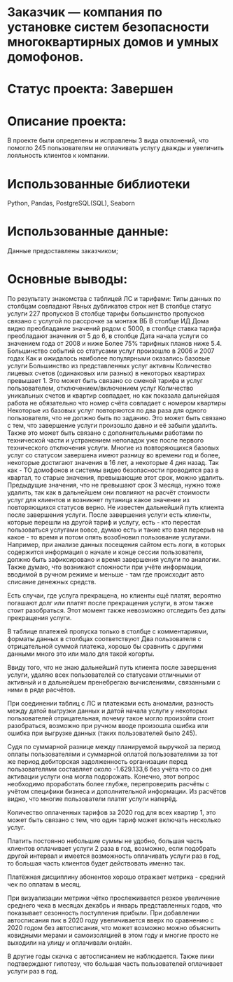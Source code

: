 # Заказчик — компания по установке систем безопасности многоквартирных домов и умных домофонов. 

# Статус проекта: Завершен

# Описание проекта:

В проекте были определены и исправлены 3 вида отклонений, что помогло 245 пользователям не оплачивать услугу дважды и увеличить лояльность клиентов к компании.

# Использованные библиотеки
Python, Pandas, PostgreSQL(SQL), Seaborn

# Использованные данные:
Данные предоставлены заказчиком;

# Основные выводы:

По результату знакомства с таблицей ЛС и тарифами:
Типы данных по столбцам совпадают
Явных дубликатов строк нет
В столбце статус услуги 227 пропусков
В столбце тарифы большинство пропусков связано с услугой по рассрочке за монтаж ВБ
В столбце ИД Дома видно преобладание значений рядом с 5000, в столбце ставка тарифа преобладают значения от 5 до 6, в столбце Дата начала услуги со значением года от 2008 и ниже
Более 75% тарифных планов ниже 5.4.
Большинство событий со статусами услуг произошло в 2006 и 2007 годах
Как и ожидалось наиболее популярными оказались базовые услуги
Большинство из представленных услуг активны
Количество лицевых счетов (одинаковых или разных) в некоторых квартирах превышает 1. Это может быть связано со сменой тарифа и услуг пользователем, отключением/включением услуг
Количество уникальных счетов и квартир совпадает, но как показала дальнейшая работа не обязательно что номер счёта совпадает с номером квартиры
Некоторые из базовых услуг повторяются по два раза для одного пользователя, что не должно быть по заданию. Это может быть связано с тем, что завершение услуги произошло давно и её забыли удалить. Также это может быть связано с дополнительными работами по технической части и устранением неполадок уже после первого технического отключения услуги.
Многие из повторяющихся базовых услуг со статусом завершена имеют разницу во времени год и более, некоторые достигают значения в 16 лет, а некоторые 4 дня назад. Так как - ТО домофонов и системы видео безопасности проводится раз в квартал, то старые значения, превышающие этот срок, можно удалить. Предыдущие значения, что не превышают срок 3 месяца, нужно тоже удалить, так как в дальнейшем они повлияют на расчёт стоимости услуг для клиентов и возникнет путаница какое значение из повторяющихся статусов верно.
Не известен дальнейший путь клиента после завершения услуги. После завершения услуги есть клиенты, которые перешли на другой тариф и услугу, есть - кто перестал пользоваться услугами вовсе, думаю есть и такие кто взял перерыв на какое - то время и потом опять возобновил пользование услугами. Например, при анализе данных посещения сайтом есть логи, в которых содержится информация о начале и конце сессии пользователя, должно быть зафиксировано и время завершения услуги по аналогии. Также думаю, что возникают сложности при учёте информации, вводимой в ручном режиме и меньше - там где происходит авто списание денежных средств.

Есть случаи, где услуга прекращена, но клиенты ещё платят, вероятно погашают долг или платят после прекращения услуги, в этом также стоит разобраться. Этот момент также невозможно отследить без даты прекращения услуги.

В таблице платежей пропуска только в столбце с комментариями, форматы данных в столбцах соответствуют
Два пользователя с отрицательной суммой платежа, хорошо бы сравнить с другими данными много это или мало для такой когорты.

Ввиду того, что не знаю дальнейший путь клиента после завершения услуги, удаляю всех пользователей со статусами отличными от активный и в дальнейшем пренебрегаю вычислениями, связанными с ними в ряде расчётов.

При соединении таблиц с ЛС и платежами есть аномалии, разность между датой выгрузки данных и датой начала услуги у некоторых пользователей отрицательная, почему такое могло произойти стоит разобраться, возможно при ручном вводе произошла ошибка или ошибка при выгрузке данных (таких пользователей было 245).

Судя по суммарной разнице между планируемой выручкой за период оплаты пользователями и суммарной оплатой пользователями за тот же период дебиторская задолженность организации перед пользователями составляет около -1.629.133,6 без учёта что со дня активации услуги она могла подорожать. Конечно, этот вопрос необходимо проработать более глубже, перепроверить расчёты с учётом специфики бизнеса и дополнительной информации. Из расчётов видно, что многие пользователи платят услуги наперёд.

Количество оплаченных тарифов за 2020 год для всех квартир 1, это может быть связано с тем, что один тариф может включать несколько услуг.

Платить постоянно небольшие суммы не удобно, большая часть клиентов оплачивает услуги 2 раза в год, возможно, если подобрать другой интервал и имеется возможность оплачивать услуги раз в год, то большая часть клиентов будет действовать именно так.

Платёжная дисциплину абонентов хорошо отражает метрика - средний чек по оплатам в месяц.

При визуализации метрики чётко прослеживается резкое увеличение среднего чека в месяцах декабрь и январь представленных годов, что показывает сезонность поступления прибыли. При добавлении автосписания пик в 2020 году увеличивается вверх по сравнению с 2020 годом без автосписания, что может возможно можно объяснить ковидными мерами и самоизоляцией в этом году и многие просто не выходили на улицу и оплачивали онлайн.

В другие годы скачка с автосписанием не наблюдается. Также пики подтверждают гипотезу, что большая часть пользователей оплачивает услуги раз в год.
